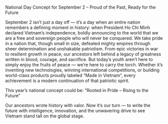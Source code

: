 National Day Concept for September 2 – Proud of the Past, Ready for the Future

September 2 isn’t just a day off — it’s a day when an entire nation remembers a defining moment in history: when President Ho Chi Minh declared Vietnam’s independence, boldly announcing to the world that we are a free and sovereign people who will never be conquered.
We take pride in a nation that, though small in size, defeated mighty empires through sheer determination and unshakable patriotism. From epic victories in war to resilient growth in peace, our ancestors left behind a legacy of greatness written in blood, courage, and sacrifice.
But today’s youth aren’t here to simply enjoy the fruits of peace — we’re here to carry the torch. Whether it’s inventing new technologies, winning international competitions, or building world-class products proudly labeled “Made in Vietnam”, every achievement is a modern continuation of that patriotic spirit.

This year’s national concept could be:
“Rooted in Pride – Rising to the Future”

Our ancestors wrote history with valor. Now it’s our turn — to write the future with intelligence, innovation, and the unwavering drive to see Vietnam stand tall on the global stage.